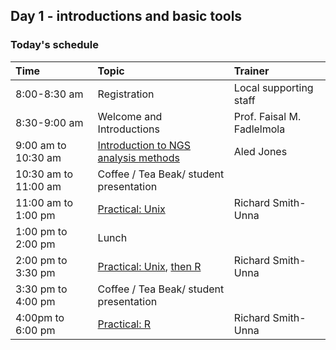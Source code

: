 ## Day 1 - introductions and basic tools

### Today's schedule

| Time                 | Topic                                                    | Trainer                    |
|:---------------------|:---------------------------------------------------------|:---------------------------|
| 8:00-8:30 am         | Registration                                             | Local supporting staff     |
| 8:30-9:00 am         | Welcome and Introductions                                | Prof. Faisal M. Fadlelmola |
| 9:00 am to 10:30 am  | [Introduction to NGS analysis methods](./1_intro_to_NGS) | Aled Jones                 |
| 10:30 am to 11:00 am | Coffee / Tea Beak/ student presentation                  |                            |
| 11:00 am to 1:00 pm  | [Practical: Unix](./3_unix)                              | Richard Smith-Unna         |
| 1:00 pm to 2:00 pm   | Lunch                                                    |                            |
| 2:00 pm to 3:30 pm   | [Practical: Unix](./3_unix), [then R](./4_R)             | Richard Smith-Unna         |
| 3:30 pm to 4:00 pm   | Coffee / Tea Beak/ student presentation                  |                            |
| 4:00pm to 6:00 pm    | [Practical: R](./4_R)                                    | Richard Smith-Unna         |
